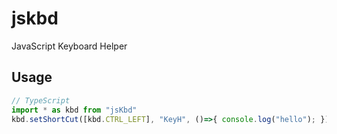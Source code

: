 # jskbd
JavaScript Keyboard Helper 

## Usage

```TypeScript
// TypeScript 
import * as kbd from "jsKbd"
kbd.setShortCut([kbd.CTRL_LEFT], "KeyH", ()=>{ console.log("hello"); });
```
